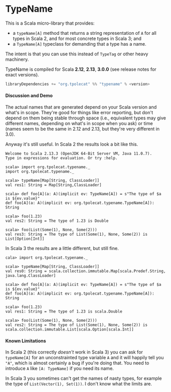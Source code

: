 # TypeName

This is a Scala micro-library that provides:

- a `typeName[A]` method that returns a string representation of `A` for all types in Scala 2, and for most concrete types in Scala 3; and
- a `TypeName[A]` typeclass for demanding that a type has a name.

The intent is that you can use this instead of `TypeTag` or other heavy machinery.

TypeName is compiled for Scala **2.12**, **2.13**, **3.0.0** (see release notes for exact versions).


```scala
libraryDependencies += "org.tpolecat" %% "typename" % <version>
```

#### Discussion and Demo

The actual names that are generated depend on your Scala version and what's in scope. They're good for things like error reporting, but don't depend on them being stable through space (i.e., equivalent types may give different names, depending on what's in scope when you ask) or time (names seem to be the same in 2.12 and 2.13, but they're very different in 3.0).

Anyway it's still useful. In Scala 2 the results look a bit like this.

```
Welcome to Scala 2.13.3 (OpenJDK 64-Bit Server VM, Java 11.0.7).
Type in expressions for evaluation. Or try :help.

scala> import org.tpolecat.typename._
import org.tpolecat.typename._

scala> typeName[Map[String, ClassLoader]]
val res1: String = Map[String,ClassLoader]

scala> def foo[A](a: A)(implicit ev: TypeName[A]) = s"The type of $a is ${ev.value}"
def foo[A](a: A)(implicit ev: org.tpolecat.typename.TypeName[A]): String

scala> foo(1.23)
val res2: String = The type of 1.23 is Double

scala> foo(List(Some(1), None, Some(2)))
val res3: String = The type of List(Some(1), None, Some(2)) is List[Option[Int]]
```

In Scala 3 the results are a little different, but still fine.

```
cala> import org.tpolecat.typename._

scala> typeName[Map[String, ClassLoader]]
val res0: String = scala.collection.immutable.Map[scala.Predef.String, java.lang.ClassLoader]

scala> def foo[A](a: A)(implicit ev: TypeName[A]) = s"The type of $a is ${ev.value}"
def foo[A](a: A)(implicit ev: org.tpolecat.typename.TypeName[A]): String

scala> foo(1.23)
val res1: String = The type of 1.23 is scala.Double

scala> foo(List(Some(1), None, Some(2)))
val res2: String = The type of List(Some(1), None, Some(2)) is scala.collection.immutable.List[scala.Option[scala.Int]]
```

#### Known Limitations

In Scala 2 (this correctly *doesn't* work in Scala 3) you can ask for `typeName[A]` for an unconstrainted type variable `A` and it will happily tell you `"A"`, which is almost certainly a bug if you're doing that. You need to introduce `A` like `[A: TypeName]` if you need its name.

In Scala 3 you sometimes can't get the names of nasty types, for example the type of `List(Vector(1), Set(1))`. I don't know what the limits are.



